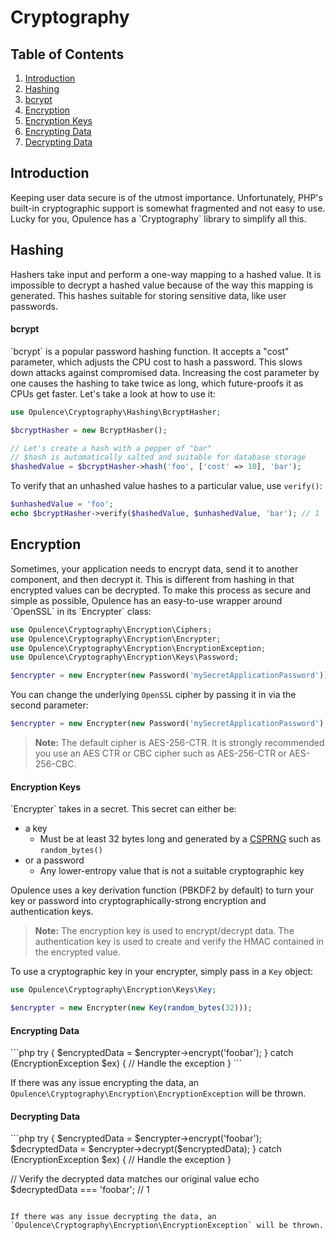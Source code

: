 # Cryptography

## Table of Contents
1. [Introduction](#introduction)
2. [Hashing](#hashing)
  1. [bcrypt](#bcrypt)
3. [Encryption](#encryption)
  1. [Encryption Keys](#encryption-keys)
  2. [Encrypting Data](#encrypting-data)
  3. [Decrypting Data](#decrypting-data)

<h2 id="introduction">Introduction</h2>
Keeping user data secure is of the utmost importance.  Unfortunately, PHP's built-in cryptographic support is somewhat fragmented and not easy to use.  Lucky for you, Opulence has a `Cryptography` library to simplify all this.

<h2 id="hashing">Hashing</h2>
Hashers take input and perform a one-way mapping to a hashed value.  It is impossible to decrypt a hashed value because of the way this mapping is generated.  This hashes suitable for storing sensitive data, like user passwords.

<h4 id="bcrypt">bcrypt</h4>
`bcrypt` is a popular password hashing function.  It accepts a "cost" parameter, which adjusts the CPU cost to hash a password.  This slows down attacks against compromised data.  Increasing the cost parameter by one causes the hashing to take twice as long, which future-proofs it as CPUs get faster.  Let's take a look at how to use it:

```php
use Opulence\Cryptography\Hashing\BcryptHasher;

$bcryptHasher = new BcryptHasher();

// Let's create a hash with a pepper of "bar"
// $hash is automatically salted and suitable for database storage
$hashedValue = $bcryptHasher->hash('foo', ['cost' => 10], 'bar');
```

To verify that an unhashed value hashes to a particular value, use `verify()`:

```php
$unhashedValue = 'foo';
echo $bcryptHasher->verify($hashedValue, $unhashedValue, 'bar'); // 1
```

<h2 id="encryption">Encryption</h2>
Sometimes, your application needs to encrypt data, send it to another component, and then decrypt it.  This is different from hashing in that encrypted values can be decrypted.  To make this process as secure and simple as possible, Opulence has an easy-to-use wrapper around `OpenSSL` in its `Encrypter` class:

```php
use Opulence\Cryptography\Encryption\Ciphers;
use Opulence\Cryptography\Encryption\Encrypter;
use Opulence\Cryptography\Encryption\EncryptionException;
use Opulence\Cryptography\Encryption\Keys\Password;

$encrypter = new Encrypter(new Password('mySecretApplicationPassword'));
```

You can change the underlying `OpenSSL` cipher by passing it in via the second parameter:

```php
$encrypter = new Encrypter(new Password('mySecretApplicationPassword'), Ciphers::AES_128_CBC);
```

> **Note:** The default cipher is AES-256-CTR.  It is strongly recommended you use an AES CTR or CBC cipher such as AES-256-CTR or AES-256-CBC.

<h4 id="encryption-keys">Encryption Keys</h4>
`Encrypter` takes in a secret.  This secret can either be:

* a key
  * Must be at least 32 bytes long and generated by a <a href="https://en.wikipedia.org/wiki/Cryptographically_secure_pseudorandom_number_generator" target="_blank">CSPRNG</a> such as `random_bytes()`
* or a password
  * Any lower-entropy value that is not a suitable cryptographic key

Opulence uses a key derivation function (PBKDF2 by default) to turn your key or password into cryptographically-strong encryption and authentication keys.

> **Note:** The encryption key is used to encrypt/decrypt data.  The authentication key is used to create and verify the HMAC contained in the encrypted value.

To use a cryptographic key in your encrypter, simply pass in a `Key` object:

```php
use Opulence\Cryptography\Encryption\Keys\Key;

$encrypter = new Encrypter(new Key(random_bytes(32)));
```

<h4 id="encrypting-data">Encrypting Data</h4>
```php
try {
    $encryptedData = $encrypter->encrypt('foobar');
} catch (EncryptionException $ex) {
    // Handle the exception
}
```

If there was any issue encrypting the data, an `Opulence\Cryptography\Encryption\EncryptionException` will be thrown.

<h4 id="decrypting-data">Decrypting Data</h4>
```php
try {
    $encryptedData = $encrypter->encrypt('foobar');
    $decryptedData = $encrypter->decrypt($encryptedData);
} catch (EncryptionException $ex) {
    // Handle the exception
}

// Verify the decrypted data matches our original value
echo $decryptedData === 'foobar'; // 1
```

If there was any issue decrypting the data, an `Opulence\Cryptography\Encryption\EncryptionException` will be thrown.
